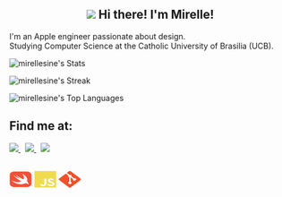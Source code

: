 <h2 align="center"><img src = "https://raw.githubusercontent.com/MartinHeinz/MartinHeinz/master/wave.gif" width = 24px> Hi there! I'm Mirelle!</h3>

I'm an Apple engineer passionate about design.<br>
Studying Computer Science at the Catholic University of Brasilia (UCB).<br>

![mirellesine's Stats](https://github-readme-stats.vercel.app/api?username=mirellesine&theme=react&show_icons=true&hide_border=true&count_private=true)

![mirellesine's Streak](https://github-readme-streak-stats.herokuapp.com/?user=mirellesine&theme=react&hide_border=true)

![mirellesine's Top Languages](https://github-readme-stats.vercel.app/api/top-langs/?username=mirellesine&theme=react&show_icons=true&hide_border=true&layout=compact)

## Find me at:
<p align="left">
    <a href="mailto:mirellesine@gmail.com">
        <img src="https://img.shields.io/badge/gmail-D14836?&style=for-the-badge&logo=gmail&logoColor=white">
    </a>
    &nbsp;
    <a href="linkedin.com/in/mirelle-sine">
        <img src="https://img.shields.io/badge/linkedin-%230077B5.svg?&style=for-the-badge&logo=linkedin&logoColor=white">
    </a>
    &nbsp;
    <a href="discordapp.com/users/mirellesine">
        <img src="https://img.shields.io/badge/Discord-%237289DA.svg?style=for-the-badge&logo=discord&logoColor=white">
    </a>
    
    
</p>
<div style="display: inline_block"><br>
  <img align="center" alt="Swift" height="30" width="40" src="https://raw.githubusercontent.com/devicons/devicon/1119b9f84c0290e0f0b38982099a2bd027a48bf1/icons/swift/swift-original.svg">
    <img align="center" alt="Javascript" height="30" width="40" src="https://raw.githubusercontent.com/devicons/devicon/master/icons/javascript/javascript-plain.svg">
  <img align="center" alt="Git" height="30" width="40" src="https://raw.githubusercontent.com/devicons/devicon/2ae2a900d2f041da66e950e4d48052658d850630/icons/git/git-plain.svg">  
</div>
